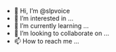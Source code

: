 - 👋 Hi, I’m @slpvoice
- 👀 I’m interested in ...
- 🌱 I’m currently learning ...
- 💞️ I’m looking to collaborate on ...
- 📫 How to reach me ...

<!---
slpvoice/slpvoice is a ✨ special ✨ repository because its `README.md` (this file) appears on your GitHub profile.
You can click the Preview link to take a look at your changes.
--->
